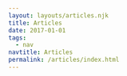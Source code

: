 ```yaml
---
layout: layouts/articles.njk
title: Articles
date: 2017-01-01
tags:
  - nav
navtitle: Articles
permalink: /articles/index.html
---
```

